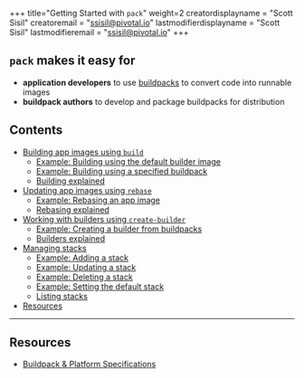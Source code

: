 +++
title="Getting Started with `pack`"
weight=2
creatordisplayname = "Scott Sisil"
creatoremail = "ssisil@pivotal.io"
lastmodifierdisplayname = "Scott Sisil"
lastmodifieremail = "ssisil@pivotal.io"
+++

## `pack` makes it easy for

- **application developers** to use [buildpacks](https://buildpacks.io/) to convert code into runnable images
- **buildpack authors** to develop and package buildpacks for distribution

## Contents

- [Building app images using `build`](/docs/using-pack/building-app)
  - [Example: Building using the default builder image](/docs/using-pack/building-app/#example-building-using-the-default-builder-image)
  - [Example: Building using a specified buildpack](/docs/using-pack/building-app/#example-building-using-a-specified-buildpack)
  - [Building explained](/docs/using-pack/building-app/#building-explained)
- [Updating app images using `rebase`](/docs/using-pack/update-app-rebase/)
  - [Example: Rebasing an app image](/docs/using-pack/update-app-rebase/#example-rebasing-an-app-image)
  - [Rebasing explained](/docs/using-pack/update-app-rebase/#rebasing-explained)
- [Working with builders using `create-builder`](/docs/using-pack/working-with-builders)
  - [Example: Creating a builder from buildpacks](/docs/using-pack/working-with-builders/#example-creating-a-builder-from-buildpacks)
  - [Builders explained](/docs/using-pack/working-with-builders/#builders-explained)
- [Managing stacks](/docs/using-pack/managing-stacks)
  - [Example: Adding a stack](/docs/using-pack/managing-stacks/#example-adding-a-stack)
  - [Example: Updating a stack](/docs/using-pack/managing-stacks/#example-updating-a-stack)
  - [Example: Deleting a stack](/docs/using-pack/managing-stacks/#example-deleting-a-stack)
  - [Example: Setting the default stack](/docs/using-pack/managing-stacks/#example-setting-the-default-stack)
  - [Listing stacks](/docs/using-pack/managing-stacks/#listing-stacks)
- [Resources](#resources)

----


## Resources

- [Buildpack & Platform Specifications](https://github.com/buildpack/spec)
